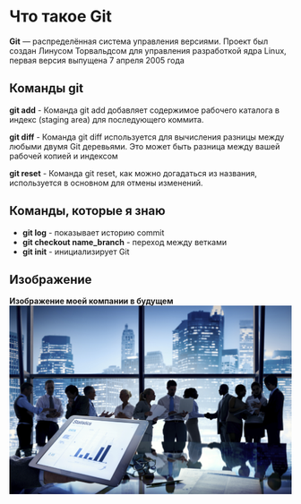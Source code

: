 # Что такое Git

**Git** — распределённая система управления версиями. Проект был создан Линусом Торвальдсом для управления разработкой ядра Linux, первая версия выпущена 7 апреля 2005 года

## Команды git
**git add** - Команда git add добавляет содержимое рабочего каталога в индекс (staging area) для последующего коммита.

**git diff** - Команда git diff используется для вычисления разницы между любыми двумя Git деревьями. Это может быть разница между вашей рабочей копией и индексом

**git reset** - Команда git reset, как можно догадаться из названия, используется в основном для отмены изменений.


## Команды, которые **я знаю**
* **git log** - показывает историю commit
* **git checkout name_branch** - переход между ветками
* **git init** -  инициализирует Git

## Изображение
**Изображение моей компании в будущем**
![](company.png)